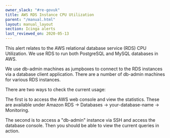 ```yaml
---
owner_slack: "#re-govuk"
title: AWS RDS Instance CPU Utilization
parent: "/manual.html"
layout: manual_layout
section: Icinga alerts
last_reviewed_on: 2020-05-13
---
```


This alert relates to the AWS relational database service (RDS) CPU
Utilization. We use RDS to run both PostgreSQL and MySQL databases in AWS.

We use db-admin machines as jumpboxes to connect to the RDS instances via a
database client application. There are a number of db-admin machines for
various RDS instances.

There are two ways to check the current usage:

The first is to access the AWS web console and view the statistics. These are available
under Amazon RDS -> Databases -> your-database-name -> Monitoring.

The second is to access a "db-admin" instance via SSH and access the database console. Then
you should be able to view the current queries in action.
